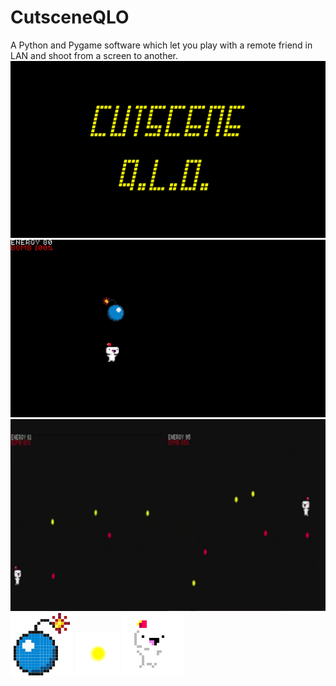 # CutsceneQLO
A Python and Pygame software which let you play with a remote friend in LAN and shoot from a screen to another.
![alt text](https://raw.githubusercontent.com/Skylarius/CutsceneQLO/master/Some%20Images/Immagine.png)
![alt text](https://raw.githubusercontent.com/Skylarius/CutsceneQLO/master/Some%20Images/cutscene3.png)
![alt text](https://raw.githubusercontent.com/Skylarius/CutsceneQLO/master/Some%20Images/Cutscene1.PNG)
![alt text](https://github.com/Skylarius/CutsceneQLO/blob/master/bombleft.png) ![alt text](https://github.com/Skylarius/CutsceneQLO/blob/master/shootleft.png) ![alt text](https://github.com/Skylarius/CutsceneQLO/blob/master/gomezright.png)

